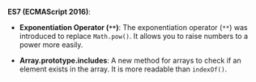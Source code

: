 **ES7 (ECMAScript 2016)**:
  - **Exponentiation Operator (`**`)**: The exponentiation operator (`**`) was introduced to replace `Math.pow()`. It allows you to raise numbers to a power more easily.
  
  - **Array.prototype.includes**: A new method for arrays to check if an element exists in the array. It is more readable than `indexOf()`.